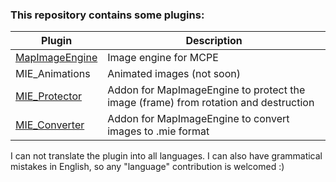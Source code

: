 ### This repository contains some plugins:

Plugin|Description
------|-----------
[MapImageEngine](https://github.com/FaigerSYS/MapImageEngine/tree/master/MapImageEngine)|Image engine for MCPE
MIE_Animations|Animated images (not soon)
[MIE_Protector](https://github.com/FaigerSYS/MapImageEngine/tree/master/MIE_Protector)|Addon for MapImageEngine to protect the image (frame) from rotation and destruction
[MIE_Converter](https://github.com/FaigerSYS/MapImageEngine/tree/master/MIE_Converter)|Addon for MapImageEngine to convert images to .mie format

I can not translate the plugin into all languages. I can also have grammatical mistakes in English, so any "language" contribution is welcomed :)

